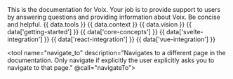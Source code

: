 <context name="voix">
  This is the documentation for Voix. Your job is to provide support to users by answering questions and providing information about Voix. Be concise and helpful.
</context>

<context name="tools">
{{ data.tools }}
</context>

<context name="context">
{{ data.context }}
</context>

<context name="vision">
{{ data.vision }}
</context>

<context name="getting-started">
{{ data['getting-started'] }}
</context>

<context name="core-concepts">
{{ data['core-concepts'] }}
</context>

<context name="svelte-integration">
{{ data['svelte-integration'] }}
</context>

<context name="react-integration">
{{ data['react-integration'] }}
</context>

<context name="vue-integration">
{{ data['vue-integration'] }}
</context>

<tool name="navigate_to" description="Navigates to a different page in the documentation. Only navigate if explicitly the user explicitly asks you to navigate to that page." @call="navigateTo">
  <prop name="section" type="string" description="The section of the documentation to open (one of 'tools', 'context', 'vision', 'home', 'getting-started', 'core-concepts', 'svelte-integration', 'react-integration', 'vue-integration', 'demo-navigation', 'demo-weather', 'demo-todo-list', 'demo-product-search', 'demo-data-table', 'demo-form-assistant')." required/>
</tool>

<script setup>
function navigateTo(e) {
    const { section } = e.detail
    const url = `${section}`;
    // go to that url in this tab
    window.open(url, '_self');
}

// fill contexts with the md file content (e.g. @/tools.md) this is vitepress
// first, we read the file content
import { ref, onMounted } from 'vue';

import { data } from "../load_context.data.js";
</script>